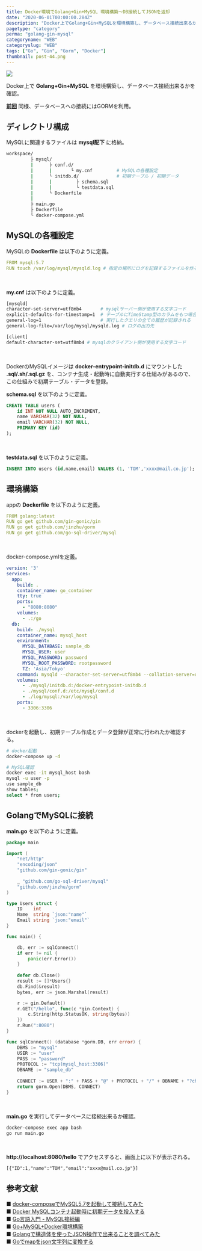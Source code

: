 ```yaml
---
title: Docker環境でGolang+Gin+MySQL 環境構築〜DB接続してJSONを返却
date: "2020-06-01T00:00:00.284Z"
description: "Docker上でGolang+Gin+MySQLを環境構築し、データベース接続出来るかを確認。"
pagetype: "category"
perma: "golang-gin-mysql"
categoryname: "WEB"
categoryslug: "WEB"
tags: ["Go", "Gin", "Gorm", "Docker"]
thumbnail: post-44.png
---
```


![](./post-44.png)

Docker上で **Golang+Gin+MySQL** を環境構築し、データベース接続出来るかを確認。

**[前回](/post-43)** 同様、データベースへの接続にはGORMを利用。

## ディレクトリ構成

MySQLに関連するファイルは **mysql配下** に格納。

```bash
workspace/
         ├ mysql/
         |      ├ conf.d/
         |      |       └ my.cnf         # MySQLの各種設定
         |      └ initdb.d/              # 初期テーブル / 初期データ
         |      |         ├ schema.sql
         |      |         └ testdata.sql
         |      └ Dockerfile
         |
         ├ main.go
         ├ Dockerfile
         └ docker-compose.yml 
```

## MySQLの各種設定

MySQLの **Dockerfile** は以下のように定義。

```yml
FROM mysql:5.7
RUN touch /var/log/mysql/mysqld.log # 指定の場所にログを記録するファイルを作る
```
<br/>

**my.cnf** は以下のように定義。

```bash
[mysqld]
character-set-server=utf8mb4       # mysqlサーバー側が使用する文字コード
explicit-defaults-for-timestamp=1  # テーブルにTimeStamp型のカラムをもつ場合、推奨
general-log=1                      # 実行したクエリの全ての履歴が記録される
general-log-file=/var/log/mysql/mysqld.log # ログの出力先

[client]
default-character-set=utf8mb4 # mysqlのクライアント側が使用する文字コード
```
<br/>

DockerのMySQLイメージは **docker-entrypoint-initdb.d** にマウントした **.sql/.sh/.sql.gz** を、コンテナ生成・起動時に自動実行する仕組みがあるので、この仕組みで初期テーブル・データを登録。

**schema.sql** を以下のように定義。

```sql
CREATE TABLE users (
    id INT NOT NULL AUTO_INCREMENT,
    name VARCHAR(32) NOT NULL,
    email VARCHAR(32) NOT NULL,
    PRIMARY KEY (id)
);
```
<br/>

**testdata.sql** を以下のように定義。

```sql
INSERT INTO users (id,name,email) VALUES (1, 'TOM','xxxx@mail.co.jp');
```

## 環境構築

appの **Dockerfile** を以下のように定義。

```yml
FROM golang:latest
RUN go get github.com/gin-gonic/gin
RUN go get github.com/jinzhu/gorm
RUN go get github.com/go-sql-driver/mysql
```
<br/>

docker-compose.ymlを定義。

```yml
version: '3'
services:
  app:
    build: .
    container_name: go_container
    tty: true
    ports:
      - "8080:8080"
    volumes:
      - .:/go
  db:
    build: ./mysql
    container_name: mysql_host
    environment:
      MYSQL_DATABASE: sample_db
      MYSQL_USER: user
      MYSQL_PASSWORD: password
      MYSQL_ROOT_PASSWORD: rootpassword
      TZ: 'Asia/Tokyo'
    command: mysqld --character-set-server=utf8mb4 --collation-server=utf8mb4_unicode_ci
    volumes:
      - ./mysql/initdb.d:/docker-entrypoint-initdb.d
      - ./mysql/conf.d:/etc/mysql/conf.d
      - ./log/mysql:/var/log/mysql
    ports:
      - 3306:3306
```
<br/>

dockerを起動し、初期テーブル作成とデータ登録が正常に行われたか確認する。

```bash
# docker起動
docker-compose up -d

# MySQL確認
docker exec -it mysql_host bash
mysql -u user -p
use sample_db
show tables;
select * from users;
```

## GolangでMySQLに接続

**main.go** を以下のように定義。

```go
package main

import (
	"net/http"
	"encoding/json"
	"github.com/gin-gonic/gin"
	
    _ "github.com/go-sql-driver/mysql"
    "github.com/jinzhu/gorm"
)

type Users struct {
    ID    int
    Name  string `json:"name"`
    Email string `json:"email"`
}

func main() {

    db, err := sqlConnect()
    if err != nil {
        panic(err.Error())
    }
	
    defer db.Close()
    result := []*Users{}
    db.Find(&result)
    bytes, err := json.Marshal(result)

    r := gin.Default()
    r.GET("/hello", func(c *gin.Context) {
        c.String(http.StatusOK, string(bytes))
    })
    r.Run(":8080")
}

func sqlConnect() (database *gorm.DB, err error) {
    DBMS := "mysql"
    USER := "user"
    PASS := "password"
    PROTOCOL := "tcp(mysql_host:3306)"
    DBNAME := "sample_db"
	
    CONNECT := USER + ":" + PASS + "@" + PROTOCOL + "/" + DBNAME + "?charset=utf8&parseTime=true&loc=Asia%2FTokyo"
    return gorm.Open(DBMS, CONNECT)
}
```
<br/>

**main.go** を実行してデータベースに接続出来るか確認。

```bash
docker-compose exec app bash
go run main.go
```
<br/>

**http://localhost:8080/hello** でアクセスすると、画面上に以下が表示される。

```shell
[{"ID":1,"name":"TOM","email":"xxxx@mail.co.jp"}]
```

## 参考文献
■ [docker-composeでMySQL5.7を起動して接続してみた](https://qiita.com/LazyHippos/items/58d0f98a15656ed65136)  
■ [Docker MySQLコンテナ起動時に初期データを投入する](https://qiita.com/NagaokaKenichi/items/ae037963b33a85df33f5)  
■ [Go言語入門 - MySQL接続編](https://rightcode.co.jp/blog/information-technology/golang-introduction-mysql-connection)  
■ [Go+MySQL+Docker環境構築](https://qiita.com/__init__/items/f795ff5ba847898a05ae)  
■ [Golangで構造体を使ったJSON操作で出来ることを調べてみた](https://dev.classmethod.jp/articles/struct-json/)  
■ [Goでmapをjson文字列に変換する](https://qiita.com/konchanxxx/items/dce130f79c49e04e9931)  